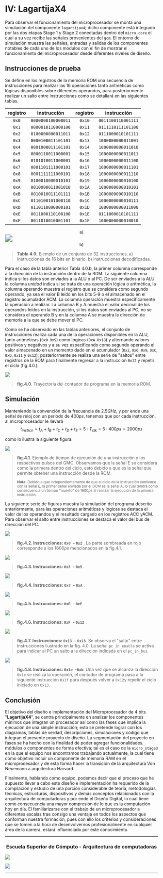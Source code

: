 # IV: LagartijaX4

Para observar el funcionamiento del microprocesador se monta una simulación del componente `lagartijax4`; dicho componente está integrado por las dos etapas Stage 1 y Stage 2 conectadas dentro del `micro_core` el cual a su vez recibe las señales provenientes del `gcm`. El entorno de simulación muestra las señales, entradas y salidas de los componentes notables de cada uno de los módulos con el fin de mostrar el funcionamiento del microprocesador desde diferentes niveles de diseño. 

## Instrucciones de prueba

Se define en los registros de la memoria ROM  una secuencia de instrucciones para realizar las 16 operaciones tanto aritméticas como lógicas disponibles sobre diferentes operandos, para posteriormente realizar un salto entre instrucciones como se detallará en las siguientes tablas.

| registro | instrucción | registro | instrucción |
| :------: | :---------: | :------: | :--: |
|`0x0`|`0000000100000011`|`0x10`|`0011100110001111`|
|`0x1`|`0000010110000100`|`0x11`|`0111110111101100`|
|`0x2`|`0100000000011011`|`0x12`|`0111000010101111`|
|`0x3`|`0000100011101101`|`0x13`|`1000000000011001`|
|`0x4`|`0001000011101101`|`0x14`|`1000000000011010`|
|`0x5`|`0000110011000001`|`0x15`|`1000000000011011`|
|`0x6`|`0101010011000001`|`0x16`|`1000000000011100`|
|`0x7`|`0001101111000101`|`0x17`|`1000000000011101`|
|`0x8`|`0001111111000101`|`0x18`|`1000000000011110`|
|`0x9`|`0100010000010101`|`0x19`|`1000000000010100`|
|`0xA`|`0010000011001010`|`0x1A`|`1000000000010101`|
|`0xB`|`0010010011101111`|`0x1B`|`1000000000010110`|
|`0xC`|`0110100101000110`|`0x1C`|`1000000000010111`|
|`0xD`|`0110110000000101`|`0x1D`|`1000000000011000`|
|`0xE`|`0011000110100100`|`0x1E`|`0111000010101111`|
|`0xF`|`0011010010001101`|`0x1F`|`1000000000010010`|
<center>a)</center>
<img src="images/instrc_tbl.png" style="zoom:150%;" />

<center>b)</center>


> **Tabla 4.0.**  Ejemplo de un conjunto de 32 instrucciones. a) Instrucciones de 16 bits en binario. b) Instrucciones decodificadas.

Para el caso de la tabla anterior Tabla 4.0.b, la primer columna corresponde a la dirección de la instrucción dentro de la ROM. La siguiente columna indica si los datos son enviados a la ALU o al PC. De ser enviados a la ALU la columna *unidad* indica si se trata de una operación lógica o aritmética, la columna operando muestra el registro que se considera como segundo operando, ya sea el valor B leído en los bits 5-9 o el almacenado en el registro acumulador ACM. La columna operación muestra específicamente la operación a realizar. La columna B y A muestra el valor decimal de los operandos leídos en la instrucción, si los datos son enviados al PC, no se considera el operando B y en la columna A se muestra la dirección de memoria a la que se debe mover el PC. 

Como se ha observado en las tablas anteriores, el conjunto de instrucciones realiza cada una de la operaciones disponibles en la ALU, tanto aritméticas (`0x0`-`0x9`) como lógicas (`0xA`-`0x18`) y alternando valores positivos y negativos y a su vez especificando como segundo operando el valor almacenado en un momento dado en el acumulador (`0x2`, `0x6`, `0x9`, `0xC`, `0xD`, `0x11` y `0x12`); posteriormente se realiza una serie de "saltos" entre registros de la ROM para finalmente regresar a la instrucción `0x12` y repetir el ciclo (fig.4.0.).

![](images/instrc_jumps.png)

> **fig.4.0.** Trayectoria del contador de programa en la memoria ROM.

## Simulación

Manteniendo la convención de la frecuencia de $2.5GHz$, y por ende una señal de reloj con un periodo de $400ps$, tenemos que por cada instrucción, al microprocesador le llevará
$$
t_{instrcn}=t_{A}+t_{B}+t_{C}+t_{D}+t_{E}=5\cdot T_{clk}=5\cdot 400ps=2000 ps
$$

como lo ilustra la siguiente figura:

![](images/gcm_a-e.png)

> **fig.4.1.** Ejemplo de tiempo de ejecución de una instrucción y los respectivos pulsos del GMC. Observamos que la señal E se considera como la primera dentro del ciclo, esto debido a que es la señal que permite obtener una instrucción desde la ROM. 
>
> <small>**Nota:** Debido a que independientemente de que el ciclo de la instrucción comience con la señal E, la primer señal enviada por el GCM es la señal A, lo cual tendrá como consecuencia un tiempo "muerto" de $1600ps$ al realizar la ejecución de la primera instrucción.</small>



La siguiente serie de figuras muestra la simulación del programa descrito anteriormente, para las operaciones aritméticas y lógicas se destaca el valor de los operandos y el resultado cargado en los registros ACC  yACM. Para observar el salto entre instrucciones se destaca el valor del bus de dirección del PC.



<img src="images/sims/lagartija_1.png"  />

> **fig.4.2. Instrucciones: `0x0 `- `0x2`** . La parte sombreada en rojo corresponde a los $1600 ps$ mencionados en la fig.4.1.

![](images/sims/lagartija_2.png)

> **fig.4.3. Instrucciones: `0x3 `- `0x5`** .


![](images/sims/lagartija_3.png)

> **fig.4.4. Instrucciones: `0x7 `- `0xA`** .


![](images/sims/lagartija_4.png)

> **fig.4.5. Instrucciones: `0xB `- `0xE`** .


![](images/sims/lagartija_5.png)

> **fig.4.6. Instrucciones: `0xF `- `0x12`** .


![](images/sims/lagartija_6.png)

> **fig.4.7. Instrucciones: `0x13 `- `0x18`**. Se observa el "salto" entre instrucciones ilustrado en la fig. 4.0. La señal `pc_in_enable` se activa para indicar al PC un salto a la dirección indicada en el `pc_in_bus`.


![](images/sims/lagartija_7.png)

> **fig.4.8. Instrucciones: `0x1e `-`0xb`**. Una vez que se alcanza la dirección `0x1e` se realiza la operación, el contador de programa pasa a la siguiente instrucción `0x1f` para después volver a `0x12`y repetir el ciclo iniciado en `0x13`.

## Conclusión

El objetivo del diseño e implementación del Microprocesador de 4 bits "**LagartijaX4**", se centra principalmente en analizar los componentes mínimos que integran un procesador así como las fases que implica la ejecución de una simple instrucción; esto se pretende lograr con los diagramas, tablas de verdad, descripciones, simulaciones y código que integran el presente proyecto de diseño. La segmentación del proyecto en fases se ha hecho con la finalidad de poder agregar funcionalidades, módulos o componentes de forma efectiva; tal es el caso de la `micro_stage3` en la que el equipo nos encontramos trabajando actualmente, la cual tiene como objetivo incluir un   componente de memoria RAM  en el microprocesador y de esta forma hacer la transición de la arquitectura Von Neuemann a arquitectura Harvard.

Finalmente, hablando como equipo, podemos decir que el proceso que ha supuesto llevar a cabo este diseño e implementación ha requerido de la compilación y estudio de una porción considerable de teoría, metodologías, técnicas, estructuras, dispositivos y demás conceptos relacionados con la arquitectura de computadoras y por ende el Diseño Digital, lo cual tiene como consecuencia una mayor compresión de lo que es la computación hoy en día. El familiarizarse con el trabajo de un microprocesador a diferentes escalas trae consigo una ventaja en todos los aspectos que conforman nuestra formación, pues con ello los criterios y consideraciones que se tomen a la hora de desenvolvernos profesionalmente en cualquier área de la carrera, estará influenciado por este conocimiento.

---

### <center>Escuela Superior de Cómputo - Arquitectura de computadoras</center>

![](images/logo.png)

<img src="images/escom.png"  />





---



